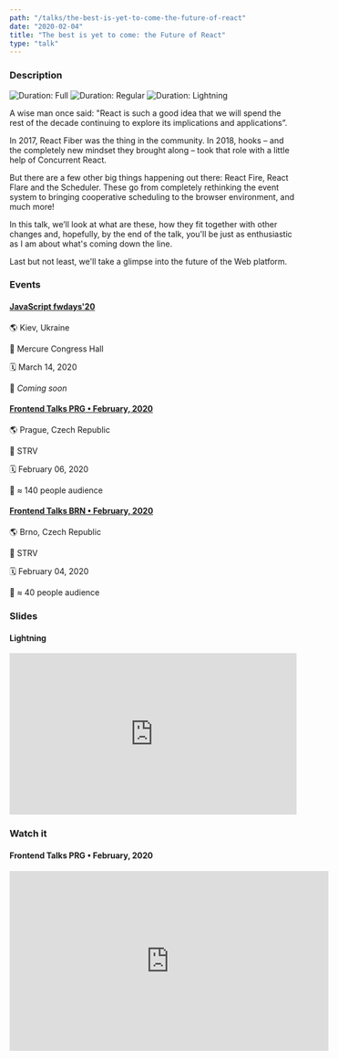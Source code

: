 ```yaml
---
path: "/talks/the-best-is-yet-to-come-the-future-of-react"
date: "2020-02-04"
title: "The best is yet to come: the Future of React"
type: "talk"
---
```


### Description

![Duration: Full](https://img.shields.io/badge/duration-full-brightgreen?style=for-the-badge)
![Duration: Regular](https://img.shields.io/badge/duration-regular-yellowgreen?style=for-the-badge)
![Duration: Lightning](https://img.shields.io/badge/duration-lightning-orange?style=for-the-badge)

A wise man once said: "React is such a good idea that we will spend the rest of the decade continuing to explore its implications and applications”.

In 2017, React Fiber was the thing in the community. In 2018, hooks – and the completely new mindset they brought along – took that role with a little help of Concurrent React.

But there are a few other big things happening out there: React Fire, React Flare and the Scheduler. These go from completely rethinking the event system to bringing cooperative scheduling to the browser environment, and much more!

In this talk, we’ll look at what are these, how they fit together with other changes and, hopefully, by the end of the talk, you'll be just as enthusiastic as I am about what's coming down the line.

Last but not least, we'll take a glimpse into the future of the Web platform.

### Events

#### [JavaScript fwdays'20](https://fwdays.com/en/event/js-fwdays-2020)

🌎 Kiev, Ukraine

📍 Mercure Congress Hall

🗓️ March 14, 2020

👥 _Coming soon_

#### [Frontend Talks PRG • February, 2020](https://www.eventbrite.com/e/frontend-talks-prg-tickets-90832890621)

🌎 Prague, Czech Republic

📍 STRV

🗓️ February 06, 2020

👥 ≈ 140 people audience

#### [Frontend Talks BRN • February, 2020](https://www.eventbrite.com/e/frontend-talks-brn-tickets-90827921759)

🌎 Brno, Czech Republic

📍 STRV

🗓️ February 04, 2020

👥 ≈ 40 people audience

### Slides

#### Lightning

<div style="left: 0; width: 100%; height: 0; position: relative; padding-bottom: 56.1972%;"><iframe src="https://speakerdeck.com/player/589d7fbec93548f094a03354c7639982" style="border: 0; top: 0; left: 0; width: 100%; height: 100%; position: absolute;" allowfullscreen scrolling="no" allow="encrypted-media"></iframe></div>

### Watch it

#### Frontend Talks PRG • February, 2020

<iframe width="560" height="315" src="https://www.youtube.com/embed/zFH1IIW1OEQ" frameborder="0" allow="accelerometer; autoplay; encrypted-media; gyroscope; picture-in-picture" allowfullscreen></iframe>
